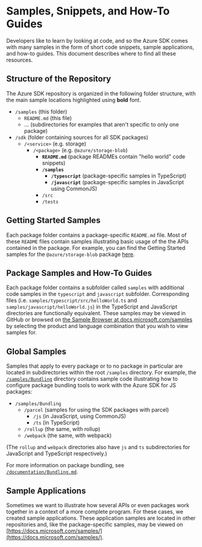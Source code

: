 # Samples, Snippets, and How-To Guides

Developers like to learn by looking at code, and so the Azure SDK comes with many samples in the form of short code snippets, sample applications, and how-to guides. This document describes where to find all these resources.

## Structure of the Repository

The Azure SDK repository is organized in the following folder structure, with the main sample locations highlighted using **bold** font.

- `/samples` (this folder)
  - `README.md` (this file)
  - ... (subdirectories for examples that aren't specific to only one package)
- `/sdk` (folder containing sources for all SDK packages)
  - `/<service>` (e.g. storage)
    - `/<package>` (e.g. `@azure/storage-blob`)
      - **`README.md`** (package READMEs contain "hello world" code snippets)
      - **`/samples`**
        - **`/typescript`** (package-specific samples in TypeScript)
        - **`/javascript`** (package-specific samples in JavaScript using CommonJS)
      - `/src`
      - `/tests`

## Getting Started Samples

Each package folder contains a package-specific `README.md` file. Most of these `README` files contain samples illustrating basic usage of the the APIs contained in the package. For example, you can find the Getting Started samples for the `@azure/storage-blob` package [here](https://github.com/Azure/azure-sdk-for-js/tree/main/sdk/storage/storage-blob#examples).

## Package Samples and How-To Guides

Each package folder contains a subfolder called `samples` with additional code samples in the `typescript` and `javascript` subfolder. Corresponding files (i.e. `samples/typescript/src/helloWorld.ts` and `samples/javascript/helloWorld.js`) in the TypeScript and JavaScript directories are functionally equivalent. These samples may be viewed in GitHub or browsed on [the Sample Browser at docs.microsoft.com/samples](https://docs.microsoft.com/samples/browse/?products=azure&languages=typescript%2Cjavascript) by selecting the product and language combination that you wish to view samples for.

## Global Samples

Samples that apply to every package or to no package in particular are located in subdirectories within the root `/samples` directory. For example, the [`/samples/Bundling`](https://github.com/Azure/azure-sdk-for-js/tree/main/samples/Bundling) directory contains sample code illustrating how to configure package bundling tools to work with the Azure SDK for JS packages:

- `/samples/Bundling`
  - `/parcel` (samples for using the SDK packages with parcel)
    - `/js` (in JavaScript, using CommonJS)
    - `/ts` (in TypeScript)
  - `/rollup` (the same, with rollup)
  - `/webpack` (the same, with webpack)

(The `rollup` and `webpack` directories also have `js` and `ts` subdirectories for JavaScript and TypeScript respectively.)

For more information on package bundling, see [`/documentation/Bundling.md`](https://github.com/Azure/azure-sdk-for-js/blob/main/documentation/Bundling.md).

## Sample Applications

Sometimes we want to illustrate how several APIs or even packages work together in a context of a more complete program. For these cases, we created sample applications. These application samples are located in other repositories and, like the package-specific samples, may be viewed on [https://docs.microsoft.com/samples/](https://docs.microsoft.com/samples/).
